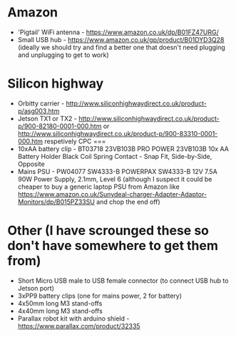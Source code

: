 Amazon
======
* 'Pigtail' WiFi antenna - https://www.amazon.co.uk/dp/B01FZ47URG/
* Small USB hub - https://www.amazon.co.uk/gp/product/B01DYD3Q28 
(ideally we should try and find a better one that doesn't need plugging 
and unplugging to get to work)

Silicon highway
===============
* Orbitty carrier - 
http://www.siliconhighwaydirect.co.uk/product-p/asg003.htm
* Jetson TX1 or TX2 - http://www.siliconhighwaydirect.co.uk/product-p/900-82180-0001-000.htm or http://www.siliconhighwaydirect.co.uk/product-p/900-83310-0001-000.htm respetively
CPC
===
* 10xAA battery clip - BT03718 	23VB103B 	PRO POWER  23VB103B  10x AA 
Battery Holder Black Coil Spring Contact - Snap Fit, Side-by-Side, Opposite
* Mains PSU - PW04077 	SW4333-B 	POWERPAX  SW4333-B  12V 7.5A 90W Power 
Supply, 2.1mm, Level 6 (although I suspect it could be cheaper to buy a 
generic laptop PSU from Amazon like 
https://www.amazon.co.uk/Sunydeal-charger-Adapter-Adaptor-Monitors/dp/B015PZ33SU 
and chop the end off)

Other (I have scrounged these so don't have somewhere to get them from)
=======================================================================
* Short Micro USB male to USB female connector (to connect USB hub to 
Jetson port)
* 3xPP9 battery clips (one for mains power, 2 for battery)
* 4x50mm long M3 stand-offs
* 4x40mm long M3 stand-offs
* Parallax robot kit with arduino shield - https://www.parallax.com/product/32335


